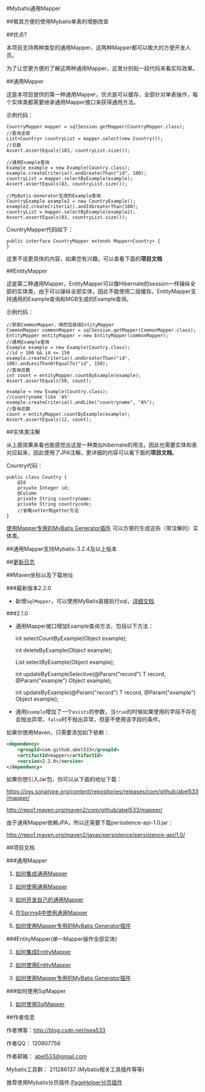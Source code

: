 #Mybatis通用Mapper

##极其方便的使用Mybatis单表的增删改查

##优点?

本项目支持两种类型的通用Mapper，这两种Mapper都可以极大的方便开发人员。

为了让您更方便的了解这两种通用Mapper，这里分别贴一段代码来看实际效果。

##通用Mapper

这是本项目提供的第一种通用Mapper，优点是可以缓存，全部针对单表操作，每个实体类都需要继承通用Mapper接口来获得通用方法。

示例代码：

    CountryMapper mapper = sqlSession.getMapper(CountryMapper.class);
    //查询全部
    List<Country> countryList = mapper.select(new Country());
    //总数
    Assert.assertEquals(183, countryList.size());

    //通用Example查询
    Example example = new Example(Country.class);
    example.createCriteria().andGreaterThan("id", 100);
    countryList = mapper.selectByExample(example);
    Assert.assertEquals(83, countryList.size());

    //MyBatis-Generator生成的Example查询
    CountryExample example2 = new CountryExample();
    example2.createCriteria().andIdGreaterThan(100);
    countryList = mapper.selectByExample(example2);
    Assert.assertEquals(83, countryList.size());

CountryMapper代码如下：

    public interface CountryMapper extends Mapper<Country> {
    }

这里不说更具体的内容，如果您有兴趣，可以查看下面的<b>项目文档</b>

##EntityMapper

这是第二种通用Mapper，EntityMapper可以像Hibernate的session一样操纵全部的实体类，由于可以操纵全部实体，因此不能使用二级缓存。EntityMapper支持通用的Example查询和MGB生成的Example查询。

示例代码：

    //获取CommonMapper，继而包装成EntityMapper
    CommonMapper commonMapper = sqlSession.getMapper(CommonMapper.class);
    EntityMapper entityMapper = new EntityMapper(commonMapper);
    //通用Example查询
    Example example = new Example(Country.class);
    //id > 100 && id <= 150
    example.createCriteria().andGreaterThan("id", 100).andLessThanOrEqualTo("id", 150);
    //查询总数
    int count = entityMapper.countByExample(example);
    Assert.assertEquals(50, count);
    
    example = new Example(Country.class);
    //countryname like 'A%'
    example.createCriteria().andLike("countryname", "A%");
    //查询总数
    count = entityMapper.countByExample(example);
    Assert.assertEquals(12, count);

##实体类注解

从上面效果来看也能感觉出这是一种类似hibernate的用法，因此也需要实体和表对应起来，因此使用了JPA注解。更详细的内容可以看下面的<b>项目文档</b>。

Country代码：

    public class Country {
        @Id
        private Integer id;
        @Column
        private String countryname;
        private String countrycode;
        //省略setter和getter方法
    }
    
[使用Mapper专用的MyBatis Generator插件](http://git.oschina.net/free/Mapper/blob/master/wiki/mapper/5.UseMBG.md) 可以方便的生成这些（带注解的）实体类。

##通用Mapper支持Mybatis-3.2.4及以上版本 

##[更新日志](http://git.oschina.net/free/Mapper/blob/master/wiki/Changelog.md)

##Maven坐标以及下载地址

###最新版本2.2.0

* 新增`SqlMapper`，可以使用MyBatis直接执行sql，[详细文档](http://git.oschina.net/free/Mapper/blob/master/wiki/UseSqlMapper.md)

###2.1.0

* 通用Mapper接口增加Example查询方法，包括以下方法：

    int selectCountByExample(Object example);

    int deleteByExample(Object example);

    List<T> selectByExample(Object example);

    int updateByExampleSelective(@Param("record") T record, @Param("example") Object example);

    int updateByExample(@Param("record") T record, @Param("example") Object example);

* 通用`Example`增加了一个`exists`的参数，当`true`的时候如果使用的字段不存在会抛出异常，`false`时不抛出异常，但是不使用该字段的条件。

如果你使用Maven，只需要添加如下依赖：

```xml
<dependency>
    <groupId>com.github.abel533</groupId>
    <artifactId>mapper</artifactId>
    <version>2.2.0</version>
</dependency>
```

如果你想引入Jar包，你可以从下面的地址下载：

https://oss.sonatype.org/content/repositories/releases/com/github/abel533/mapper/

http://repo1.maven.org/maven2/com/github/abel533/mapper/

由于通用Mapper依赖JPA，所以还需要下载persistence-api-1.0.jar：

http://repo1.maven.org/maven2/javax/persistence/persistence-api/1.0/

##项目文档

###通用Mapper

1. [如何集成通用Mapper](http://git.oschina.net/free/Mapper/blob/master/wiki/mapper/1.Integration.md)

2. [如何使用通用Mapper](http://git.oschina.net/free/Mapper/blob/master/wiki/mapper/2.Use.md)

3. [如何开发自己的通用Mapper](http://git.oschina.net/free/Mapper/blob/master/wiki/mapper/3.ExtendMapper.md)

4. [在Spring4中使用通用Mapper](http://git.oschina.net/free/Mapper/blob/master/wiki/mapper/4.Spring4.md)

5. [如何使用Mapper专用的MyBatis Generator插件](http://git.oschina.net/free/Mapper/blob/master/wiki/mapper/5.UseMBG.md)

###EntityMapper(单一Mapper操作全部实体)

1. [如何集成EntityMapper](http://git.oschina.net/free/Mapper/blob/master/wiki/entity/1.Integration.md)

2. [如何使用EntityMapper](http://git.oschina.net/free/Mapper/blob/master/wiki/entity/2.Use.md)

3. [如何使用Mapper专用的MyBatis Generator插件](http://git.oschina.net/free/Mapper/blob/master/wiki/mapper/5.UseMBG.md)

###如何使用SqlMapper

1. [如何使用SqlMapper](http://git.oschina.net/free/Mapper/blob/master/wiki/UseSqlMapper.md)

##作者信息

作者博客：http://blog.csdn.net/isea533

作者QQ： 120807756

作者邮箱： abel533@gmail.com

Mybatis工具群： 211286137 (Mybatis相关工具插件等等)

推荐使用Mybatis分页插件:[PageHelper分页插件](https://github.com/pagehelper/Mybatis-PageHelper)